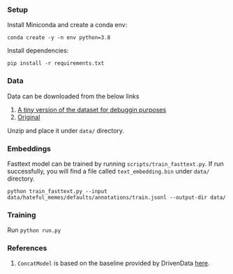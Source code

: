 ### Setup

Install Miniconda and create a conda env:

`conda create -y -n env python=3.8`

Install dependencies:

`pip install -r requirements.txt`


### Data

Data can be downloaded from the below links

1. [A tiny version of the dataset for debuggin purposes](https://drive.google.com/file/d/1tOxKetKwSB8Begw9t73KidWYqaI8QO0T/view?usp=sharing)
2. [Original](https://hatefulmemeschallenge.com/#about)

Unzip and place it under `data/` directory.


### Embeddings

Fasttext model can be trained by running `scripts/train_fasttext.py`. If run successfully, you will find a 
file called `text_embedding.bin` under `data/` directory.

`python train_fasttext.py --input data/hateful_memes/defaults/annotations/train.jsonl --output-dir data/`

### Training

Run `python run.py`

### References

1. `ConcatModel` is based on the baseline provided by DrivenData [here](https://www.drivendata.co/blog/hateful-memes-benchmark/).

